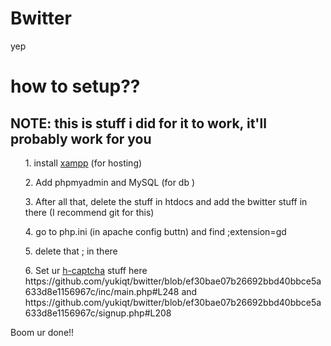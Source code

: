 # Bwitter
yep

# how to setup??
<h2> NOTE: this is stuff i did for it to work, it'll probably work for you </h2>
<ul>1. install <a href="https://www.apachefriends.org/download.html">xampp</a> (for hosting)</ul>
<ul>2. Add phpmyadmin and MySQL (for db )</ul>
<ul>3. After all that, delete the stuff in htdocs and add the bwitter stuff in there (I recommend git for this)</ul>
<ul>4. go to php.ini (in apache config buttn) and find ;extension=gd</ul>
<ul>5. delete that ; in there</ul>
<ul>6. Set ur <a href="https://www.hcaptcha.com/">h-captcha</a> stuff here https://github.com/yukiqt/bwitter/blob/ef30bae07b26692bbd40bbce5a633d8e1156967c/inc/main.php#L248 and https://github.com/yukiqt/bwitter/blob/ef30bae07b26692bbd40bbce5a633d8e1156967c/signup.php#L208</ul>

Boom ur done!!


